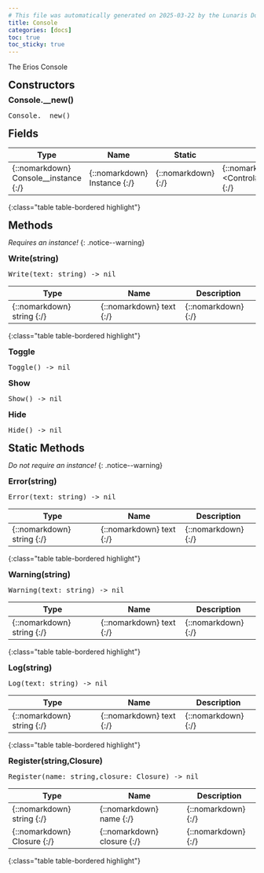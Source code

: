 ```yaml
---
# This file was automatically generated on 2025-03-22 by the Lunaris Documentation Generator
title: Console
categories: [docs]
toc: true
toc_sticky: true
---
```

<style>
h2 {
    margin-top: 1rem;
    margin-bottom: 0.5rem;
    padding: 0;
}

h3 {
    margin-top: 0.25rem;
    margin-bottom: 0.25rem;
}

.notice--warning {
    margin-top: 0.25rem !important;
    margin-bottom: 1rem !important;
}
</style>
            
The Erios Console

## Constructors
### Console.__new()
<div class ="highlighter-rouge">
<div class ="highlight">
<pre class ="highlight">
<span class='nf'>Console.__new</span>()
</pre>
</div>
</div>

## Fields

| Type | Name | Static | Default | Description |
| --- | --- | --- | --- | --- |
| {::nomarkdown} <span class='kt'>Console__instance</span> {:/} | {::nomarkdown} <span class='o'>Instance</span> {:/} | {::nomarkdown} <i class ='fas fa-check'></i>  {:/} | {::nomarkdown} <Control#32900122038> {:/} | {::nomarkdown} <span class='c'></span> {:/} |
{:class="table table-bordered highlight"}

## Methods
*Requires an instance!*
{: .notice--warning}

### Write(string)
<div class ="highlighter-rouge">
<div class ="highlight">
<pre class ="highlight">
<span class='nf'>Write</span>(<span class='o'>text</span>: <span class='kt'>string</span>) -> <span class='kt'>nil</span>
</pre>
</div>
</div>

| Type | Name | Description
| --- | --- | --- |
| {::nomarkdown} <span class='kt'>string</span> {:/} | {::nomarkdown} <span class='o'>text</span> {:/} | {::nomarkdown} <span class='c'></span> {:/} |
{:class="table table-bordered highlight"}

### Toggle
<div class ="highlighter-rouge">
<div class ="highlight">
<pre class ="highlight">
<span class='nf'>Toggle</span>() -> <span class='kt'>nil</span>
</pre>
</div>
</div>

### Show
<div class ="highlighter-rouge">
<div class ="highlight">
<pre class ="highlight">
<span class='nf'>Show</span>() -> <span class='kt'>nil</span>
</pre>
</div>
</div>

### Hide
<div class ="highlighter-rouge">
<div class ="highlight">
<pre class ="highlight">
<span class='nf'>Hide</span>() -> <span class='kt'>nil</span>
</pre>
</div>
</div>

## Static Methods
*Do not require an instance!*
{: .notice--warning}

### Error(string)
<div class ="highlighter-rouge">
<div class ="highlight">
<pre class ="highlight">
<span class='nf'>Error</span>(<span class='o'>text</span>: <span class='kt'>string</span>) -> <span class='kt'>nil</span>
</pre>
</div>
</div>

| Type | Name | Description
| --- | --- | --- |
| {::nomarkdown} <span class='kt'>string</span> {:/} | {::nomarkdown} <span class='o'>text</span> {:/} | {::nomarkdown} <span class='c'></span> {:/} |
{:class="table table-bordered highlight"}

### Warning(string)
<div class ="highlighter-rouge">
<div class ="highlight">
<pre class ="highlight">
<span class='nf'>Warning</span>(<span class='o'>text</span>: <span class='kt'>string</span>) -> <span class='kt'>nil</span>
</pre>
</div>
</div>

| Type | Name | Description
| --- | --- | --- |
| {::nomarkdown} <span class='kt'>string</span> {:/} | {::nomarkdown} <span class='o'>text</span> {:/} | {::nomarkdown} <span class='c'></span> {:/} |
{:class="table table-bordered highlight"}

### Log(string)
<div class ="highlighter-rouge">
<div class ="highlight">
<pre class ="highlight">
<span class='nf'>Log</span>(<span class='o'>text</span>: <span class='kt'>string</span>) -> <span class='kt'>nil</span>
</pre>
</div>
</div>

| Type | Name | Description
| --- | --- | --- |
| {::nomarkdown} <span class='kt'>string</span> {:/} | {::nomarkdown} <span class='o'>text</span> {:/} | {::nomarkdown} <span class='c'></span> {:/} |
{:class="table table-bordered highlight"}

### Register(string,Closure)
<div class ="highlighter-rouge">
<div class ="highlight">
<pre class ="highlight">
<span class='nf'>Register</span>(<span class='o'>name</span>: <span class='kt'>string</span>,<span class='o'>closure</span>: <span class='kt'>Closure</span>) -> <span class='kt'>nil</span>
</pre>
</div>
</div>

| Type | Name | Description
| --- | --- | --- |
| {::nomarkdown} <span class='kt'>string</span> {:/} | {::nomarkdown} <span class='o'>name</span> {:/} | {::nomarkdown} <span class='c'></span> {:/} |
| {::nomarkdown} <span class='kt'>Closure</span> {:/} | {::nomarkdown} <span class='o'>closure</span> {:/} | {::nomarkdown} <span class='c'></span> {:/} |
{:class="table table-bordered highlight"}

